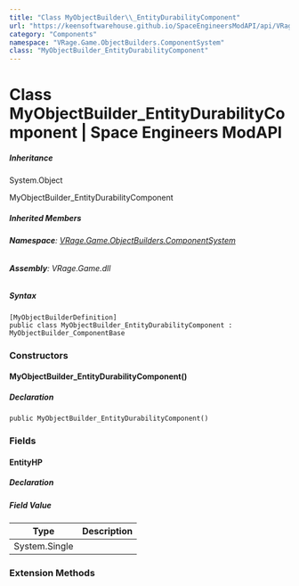 ```yaml
---
title: "Class MyObjectBuilder\\_EntityDurabilityComponent"
url: "https://keensoftwarehouse.github.io/SpaceEngineersModAPI/api/VRage.Game.ObjectBuilders.ComponentSystem.MyObjectBuilder_EntityDurabilityComponent.html"
category: "Components"
namespace: "VRage.Game.ObjectBuilders.ComponentSystem"
class: "MyObjectBuilder_EntityDurabilityComponent"
---
```


# Class MyObjectBuilder\_EntityDurabilityComponent | Space Engineers ModAPI

##### Inheritance

System.Object

MyObjectBuilder\_EntityDurabilityComponent

##### Inherited Members

###### **Namespace**: [VRage.Game.ObjectBuilders.ComponentSystem](https://keensoftwarehouse.github.io/SpaceEngineersModAPI/api/VRage.Game.ObjectBuilders.ComponentSystem.html)

###### **Assembly**: VRage.Game.dll

##### Syntax

```
[MyObjectBuilderDefinition]
public class MyObjectBuilder_EntityDurabilityComponent : MyObjectBuilder_ComponentBase
```

### Constructors

#### MyObjectBuilder\_EntityDurabilityComponent()

##### Declaration

```
public MyObjectBuilder_EntityDurabilityComponent()
```

### Fields

#### EntityHP

##### Declaration

##### Field Value

| Type | Description |
| --- | --- |
| System.Single |     |

### Extension Methods